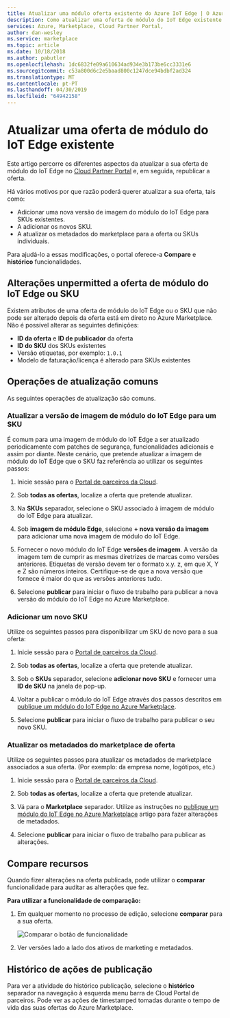 ```yaml
---
title: Atualizar uma módulo oferta existente do Azure IoT Edge | O Azure Marketplace
description: Como atualizar uma oferta de módulo do IoT Edge existente no Azure Marketplace.
services: Azure, Marketplace, Cloud Partner Portal,
author: dan-wesley
ms.service: marketplace
ms.topic: article
ms.date: 10/18/2018
ms.author: pabutler
ms.openlocfilehash: 1dc6832fe09a610634ad934e3b173be6cc3331e6
ms.sourcegitcommit: c53a800d6c2e5baad800c1247dce94bdbf2ad324
ms.translationtype: MT
ms.contentlocale: pt-PT
ms.lasthandoff: 04/30/2019
ms.locfileid: "64942158"
---
```

# <a name="update-an-existing-iot-edge-module-offer"></a>Atualizar uma oferta de módulo do IoT Edge existente

Este artigo percorre os diferentes aspectos da atualizar a sua oferta de módulo do IoT Edge no [Cloud Partner Portal](https://cloudpartner.azure.com/) e, em seguida, republicar a oferta.

Há vários motivos por que razão poderá querer atualizar a sua oferta, tais como:

-  Adicionar uma nova versão de imagem do módulo do IoT Edge para SKUs existentes.
-  A adicionar os novos SKU.
-  A atualizar os metadados do marketplace para a oferta ou SKUs individuais.

Para ajudá-lo a essas modificações, o portal oferece-a **Compare** e **histórico** funcionalidades.  


## <a name="unpermitted-changes-to-iot-edge-module-offer-or-sku"></a>Alterações unpermitted a oferta de módulo do IoT Edge ou SKU

Existem atributos de uma oferta de módulo do IoT Edge ou o SKU que não pode ser alterado depois da oferta está em direto no Azure Marketplace. Não é possível alterar as seguintes definições:

-  **ID da oferta** e **ID de publicador** da oferta
-  **ID do SKU** dos SKUs existentes
-  Versão etiquetas, por exemplo: `1.0.1`
-  Modelo de faturação/licença é alterado para SKUs existentes

## <a name="common-update-operations"></a>Operações de atualização comuns

As seguintes operações de atualização são comuns.

### <a name="update-the-iot-edge-module-image-version-for-a-sku"></a>Atualizar a versão de imagem de módulo do IoT Edge para um SKU

É comum para uma imagem de módulo do IoT Edge a ser atualizado periodicamente com patches de segurança, funcionalidades adicionais e assim por diante. Neste cenário, que pretende atualizar a imagem de módulo do IoT Edge que o SKU faz referência ao utilizar os seguintes passos:

1.  Inicie sessão para o [Portal de parceiros da Cloud](https://cloudpartner.azure.com/).

2.  Sob **todas as ofertas**, localize a oferta que pretende atualizar.

3.  Na **SKUs** separador, selecione o SKU associado à imagem de módulo do IoT Edge para atualizar.

4.  Sob **imagem de módulo Edge**, selecione **+ nova versão da imagem** para adicionar uma nova imagem de módulo do IoT Edge.

5.  Fornecer o novo módulo do IoT Edge **versões de imagem**. A versão da imagem tem de cumprir as mesmas diretrizes de marcas como versões anteriores. Etiquetas de versão devem ter o formato x.y. z, em que X, Y e Z são números inteiros. Certifique-se de que a nova versão que fornece é maior do que as versões anteriores tudo.

6.  Selecione **publicar** para iniciar o fluxo de trabalho para publicar a nova versão do módulo do IoT Edge no Azure Marketplace.

### <a name="add-a-new-sku"></a>Adicionar um novo SKU

Utilize os seguintes passos para disponibilizar um SKU de novo para a sua oferta: 

1.  Inicie sessão para o [Portal de parceiros da Cloud](https://cloudpartner.azure.com/).

2.  Sob **todas as ofertas**, localize a oferta que pretende atualizar.

3.  Sob o **SKUs** separador, selecione **adicionar novo SKU** e fornecer uma **ID de SKU** na janela de pop-up.

4.  Voltar a publicar o módulo do IoT Edge através dos passos descritos em [publique um módulo do IoT Edge no Azure Marketplace](./cpp-publish-offer.md).

5.  Selecione **publicar** para iniciar o fluxo de trabalho para publicar o seu novo SKU.


### <a name="update-offer-marketplace-metadata"></a>Atualizar os metadados do marketplace de oferta

Utilize os seguintes passos para atualizar os metadados de marketplace associados a sua oferta. (Por exemplo: da empresa nome, logótipos, etc.)

1.  Inicie sessão para o [Portal de parceiros da Cloud](https://cloudpartner.azure.com/).

2.  Sob **todas as ofertas**, localize a oferta que pretende atualizar.

3.  Vá para o **Marketplace** separador. Utilize as instruções no [publique um módulo do IoT Edge no Azure Marketplace](./cpp-publish-offer.md) artigo para fazer alterações de metadados.

4.  Selecione **publicar** para iniciar o fluxo de trabalho para publicar as alterações.

## <a name="compare-feature"></a>Compare recursos

Quando fizer alterações na oferta publicada, pode utilizar o **comparar** funcionalidade para auditar as alterações que fez. 

**Para utilizar a funcionalidade de comparação:**

1.  Em qualquer momento no processo de edição, selecione **comparar** para a sua oferta.

    ![Comparar o botão de funcionalidade](./media/iot-edge-module-compare.png)


2.  Ver versões lado a lado dos ativos de marketing e metadados.


## <a name="history-of-publishing-actions"></a>Histórico de ações de publicação

Para ver a atividade do histórico publicação, selecione o **histórico** separador na navegação à esquerda menu barra de Cloud Portal de parceiros. Pode ver as ações de timestamped tomadas durante o tempo de vida das suas ofertas do Azure Marketplace.  <!-- Need to find correct link here:  legal time windowsFor more information, see [History page](cpp-history-page.md) -->
